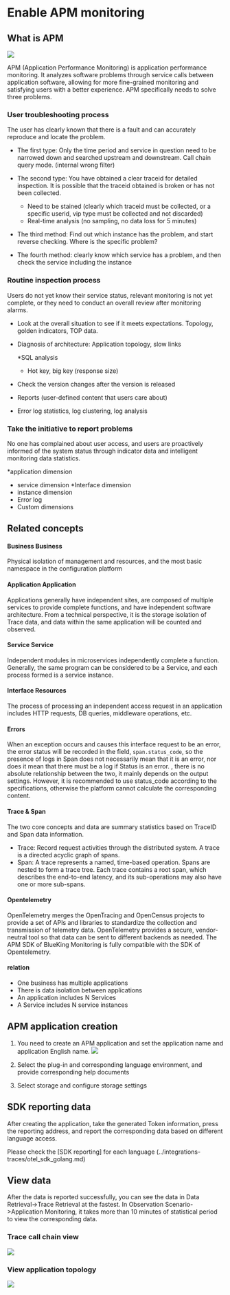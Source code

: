 # Enable APM monitoring

## What is APM


![](media/16916522683038.jpg)

APM (Application Performance Monitoring) is application performance monitoring. It analyzes software problems through service calls between application software, allowing for more fine-grained monitoring and satisfying users with a better experience. APM specifically needs to solve three problems.


### User troubleshooting process

The user has clearly known that there is a fault and can accurately reproduce and locate the problem.

* The first type: Only the time period and service in question need to be narrowed down and searched upstream and downstream. Call chain query mode. (internal wrong filter)
* The second type: You have obtained a clear traceid for detailed inspection. It is possible that the traceid obtained is broken or has not been collected.

     * Need to be stained (clearly which traceid must be collected, or a specific userid, vip type must be collected and not discarded)
     * Real-time analysis (no sampling, no data loss for 5 minutes)
* The third method: Find out which instance has the problem, and start reverse checking. Where is the specific problem?
* The fourth method: clearly know which service has a problem, and then check the service including the instance

### Routine inspection process

Users do not yet know their service status, relevant monitoring is not yet complete, or they need to conduct an overall review after monitoring alarms.

* Look at the overall situation to see if it meets expectations. Topology, golden indicators, TOP data.
* Diagnosis of architecture: Application topology, slow links

     *SQL analysis
     * Hot key, big key (response size)

* Check the version changes after the version is released
* Reports (user-defined content that users care about)
* Error log statistics, log clustering, log analysis

### Take the initiative to report problems

No one has complained about user access, and users are proactively informed of the system status through indicator data and intelligent monitoring data statistics.

*application dimension
* service dimension
*Interface dimension
* instance dimension
* Error log
* Custom dimensions

## Related concepts

#### Business Business

Physical isolation of management and resources, and the most basic namespace in the configuration platform

#### Application Application

Applications generally have independent sites, are composed of multiple services to provide complete functions, and have independent software architecture. From a technical perspective, it is the storage isolation of Trace data, and data within the same application will be counted and observed.

#### Service Service

Independent modules in microservices independently complete a function. Generally, the same program can be considered to be a Service, and each process formed is a service instance.

#### Interface Resources

The process of processing an independent access request in an application includes HTTP requests, DB queries, middleware operations, etc.

#### Errors

When an exception occurs and causes this interface request to be an error, the error status will be recorded in the field, `span.status_code`, so the presence of logs in Span does not necessarily mean that it is an error, nor does it mean that there must be a log if Status is an error. , there is no absolute relationship between the two, it mainly depends on the output settings. However, it is recommended to use status_code according to the specifications, otherwise the platform cannot calculate the corresponding content.

#### Trace & Span

The two core concepts and data are summary statistics based on TraceID and Span data information.

* Trace: Record request activities through the distributed system. A trace is a directed acyclic graph of spans.
* Span: A trace represents a named, time-based operation. Spans are nested to form a trace tree. Each trace contains a root span, which describes the end-to-end latency, and its sub-operations may also have one or more sub-spans.

#### Opentelemetry

OpenTelemetry merges the OpenTracing and OpenCensus projects to provide a set of APIs and libraries to standardize the collection and transmission of telemetry data. OpenTelemetry provides a secure, vendor-neutral tool so that data can be sent to different backends as needed. The APM SDK of BlueKing Monitoring is fully compatible with the SDK of Opentelemetry.

#### relation

* One business has multiple applications
* There is data isolation between applications
* An application includes N Services
* A Service includes N service instances

## APM application creation

1. You need to create an APM application and set the application name and application English name.
![](media/16618528691936.jpg)

2. Select the plug-in and corresponding language environment, and provide corresponding help documents
3. Select storage and configure storage settings


## SDK reporting data

After creating the application, take the generated Token information, press the reporting address, and report the corresponding data based on different language access.

Please check the [SDK reporting] for each language (../integrations-traces/otel_sdk_golang.md)


## View data

After the data is reported successfully, you can see the data in Data Retrieval->Trace Retrieval at the fastest. In Observation Scenario->Application Monitoring, it takes more than 10 minutes of statistical period to view the corresponding data.

### Trace call chain view

![](media/16618530415573.jpg)


### View application topology

![](media/16618530630491.jpg)